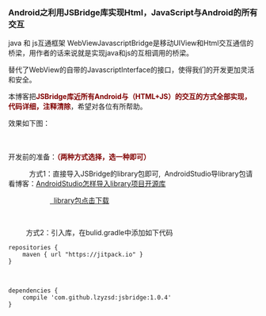 ### Android之利用JSBridge库实现Html，JavaScript与Android的所有交互 
  <p>java 和 js互通框架 WebViewJavascriptBridge是移动UIView和Html交互通信的桥梁，用作者的话来说就是实现java和js的互相调用的桥梁。</p> 
<p>替代了WebView的自带的JavascriptInterface的接口，使得我们的开发更加灵活和安全。</p> 
<p>本博客把<strong><span style="color:#800000">JSBridge库近所有Android与（HTML+JS）的交互的方式全部实现，代码详细，注释清除</span></strong>，希望对各位有所帮助。</p> 
<p>效果如下图：</p> 
<p>　　　　　　<img alt="" src="https://static.oschina.net/uploads/img/201704/18140419_fHTv.gif"></p> 
<p>开发前的准备：<strong><span style="color:#800000">（两种方式选择，选一种即可）</span></strong></p> 
<p>　　　方式1：直接导入JSBridge的library包即可,&nbsp; AndroidStudio导library包请看博客：<a href="https://my.oschina.net/zhangqie/blog/881725" rel="nofollow">AndroidStudio怎样导入library项目开源库</a></p> 
<p>　　　　　　<a href="http://download.csdn.net/detail/dickyqie/9817471" rel="nofollow">&nbsp; library包点击下载</a></p> 
<p>&nbsp;</p> 
<p>　　&nbsp; 方式2：引入库，在bulid.gradle中添加如下代码</p> 
<pre><code class="language-html">repositories {
    maven { url "https://jitpack.io" }
}</code></pre> 
<p>&nbsp;</p> 
<pre><code>dependencies {
    compile 'com.github.lzyzsd:jsbridge:1.0.4'
}</code></pre> 
<p>&nbsp;</p> 

